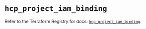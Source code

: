# `hcp_project_iam_binding`

Refer to the Terraform Registry for docs: [`hcp_project_iam_binding`](https://registry.terraform.io/providers/hashicorp/hcp/0.104.0/docs/resources/project_iam_binding).
